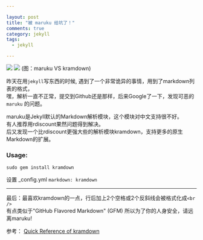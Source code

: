 ```yaml
---

layout: post
title: "被 maruku 给坑了！"
comments: true
category: jekyll
tags:
  - jekyll

---
```

![](http://ww3.sinaimg.cn/mw690/493b785ajw1e76wseftczj20b003jdft.jpg)
![](http://ww4.sinaimg.cn/mw690/493b785ajw1e76wudzciqj20f909ydgj.jpg)
(图：maruku VS kramdown)

昨天在用`jekyll`写东西的时候, 遇到了一个非常诡异的事情，用到了markdown列表的格式，  
嘿，解析一直不正常，提交到Github还是那样，后来Google了一下，发现可恶的 `maruku` 的问题。

maruku是Jekyll默认的Markdown解析模块，这个模块对中文支持很不好。  
有人推荐用rdiscount果然问题得到解决。  
后又发现一个比rdiscount更强大些的解析模块kramdown，支持更多的原生Markdown的扩展。

### Usage:
```
sudo gem install kramdown
```

设置 _config.yml `markdown: kramdown`

-------------
最后：最喜欢kramdown的一点，行后加上2个空格或2个反斜线会被格式化成`<br />`  
有点类似于"GitHub Flavored Markdown" (GFM) 所以为了你的人身安全，请远离maruku!


参考：
[Quick Reference of kramdown](http://kramdown.rubyforge.org/quickref.html)
